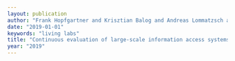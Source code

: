 ```yaml
---
layout: publication
author: "Frank Hopfgartner and Krisztian Balog and Andreas Lommatzsch and Liadh Kelly and Benjamin Kille and Anne Schuth and Martha Larson"
date: "2019-01-01"
keywords: "living labs"
title: "Continuous evaluation of large-scale information access systems: a case for living labs"
year: "2019"
---
```

